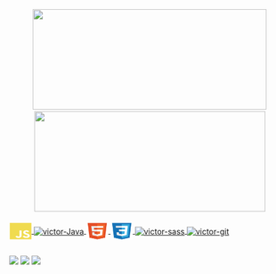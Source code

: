 

<div align="center">
    <a href="https://github.com/Victorlima1488">
    <img height="180em" width="420px" src="https://github-readme-stats.vercel.app/api?username=victorlima1488&show_icons=true&theme=dark&include_all_commits=true&count_private=true"/>
    <img height="180em" width="415px" src="https://github-readme-stats.vercel.app/api/top-langs/?username=victorlima1488&layout=compact&langs_count=7&theme=dark"/>
  </div>
   <div style="display: inline_block"><br>
    <img align="center" alt="victor-Js" height="30" width="40" src="https://raw.githubusercontent.com/devicons/devicon/master/icons/javascript/javascript-plain.svg">   
    <img align="center" alt="victor-Java" height="30" width="40" src="https://cdn.jsdelivr.net/gh/devicons/devicon/icons/java/java-original.svg" />
    <img align="center" alt="victor-HTML" height="30" width="40" src="https://raw.githubusercontent.com/devicons/devicon/master/icons/html5/html5-original.svg">
    <img align="center" alt="victor-CSS" height="30" width="40" src="https://raw.githubusercontent.com/devicons/devicon/master/icons/css3/css3-original.svg">
    <img align="center" alt="victor-sass" height="30" width="40" src="https://cdn.jsdelivr.net/gh/devicons/devicon/icons/sass/sass-original.svg" />
    <img align="center" alt="victor-git" height="30" width="40" src="https://cdn.jsdelivr.net/gh/devicons/devicon/icons/git/git-original.svg" />
  </div>
    
   ##
   
  <div> 
    <a href = "mailto:victorlima.softwaredeveloper@gmail.com"><img src="https://img.shields.io/badge/-Gmail-%23333?style=for-the-badge&logo=gmail&logoColor=white" target="_blank"></a>
    <a href="https://www.linkedin.com/in/victor-lima-675948244/" target="_blank"><img src="https://img.shields.io/badge/-LinkedIn-%230077B5?style=for-the-badge&logo=linkedin&logoColor=white" target="_blank"></a> 
<a href="https://discord.com/channels/@me"><img src="https://img.shields.io/badge/Discord-7289DA?style=for-the-badge&logo=discord&logoColor=white" target="_blank"></a>
    
  </div>

